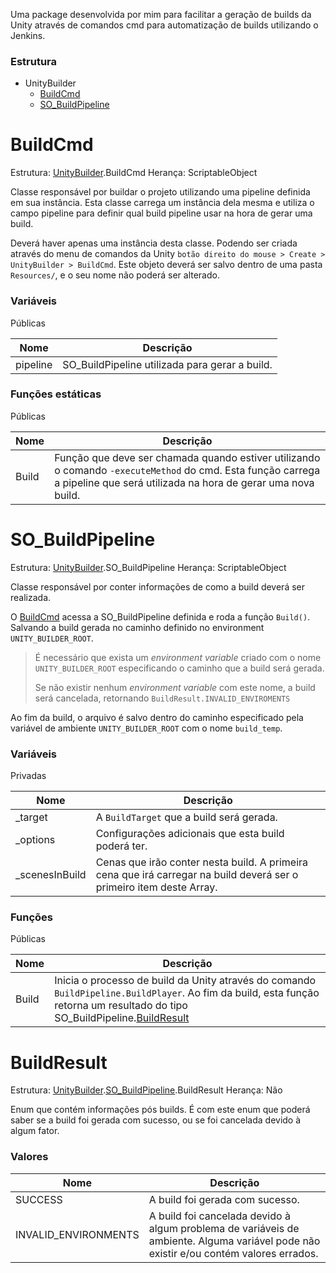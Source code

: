 Uma package desenvolvida por mim para facilitar a geração de builds da Unity através de comandos cmd para automatização de builds utilizando o Jenkins.

### Estrutura

* UnityBuilder
  * [BuildCmd](#buildcmd)
  * [SO_BuildPipeline](#so_buildpipeline)


# BuildCmd

Estrutura: [UnityBuilder](obsidian://open?vault=myVault&file=Unity%20Builder).BuildCmd
Herança: ScriptableObject

Classe responsável por buildar o projeto utilizando uma pipeline definida em sua instância. Esta classe carrega um instância dela mesma e utiliza o campo pipeline para definir qual build pipeline usar na hora de gerar uma build.

Deverá haver apenas uma instância desta classe. Podendo ser criada através do menu de comandos da Unity `botão direito do mouse > Create > UnityBuilder > BuildCmd`. Este objeto deverá ser salvo dentro de uma pasta `Resources/`, e o seu nome não poderá ser alterado.

### Variáveis

Públicas

|Nome|Descrição|
|----|-----------|
|pipeline|SO_BuildPipeline utilizada para gerar a build.|

### Funções estáticas

Públicas

|Nome|Descrição|
|----|-----------|
|Build|Função que deve ser chamada quando estiver utilizando o comando `-executeMethod` do cmd. Esta função carrega a pipeline que será utilizada na hora de gerar uma nova build.|



# SO_BuildPipeline

Estrutura: [UnityBuilder](obsidian://open?vault=myVault&file=Unity%20Builder).SO_BuildPipeline
Herança: ScriptableObject

Classe responsável por conter informações de como a build deverá ser realizada.

O [BuildCmd](obsidian://open?vault=myVault&file=BuildCmd) acessa a SO_BuildPipeline definida e roda a função `Build()`. Salvando a build gerada no caminho definido no environment `UNITY_BUILDER_ROOT`.

 > 
 > É necessário que exista um *environment variable* criado com o nome `UNITY_BUILDER_ROOT` especificando o caminho que a build será gerada.
 > 
 > Se não existir nenhum *environment variable* com este nome, a build será cancelada, retornando `BuildResult.INVALID_ENVIROMENTS`

Ao fim da build, o arquivo é salvo dentro do caminho especificado pela variável de ambiente `UNITY_BUILDER_ROOT` com o nome `build_temp`.

### Variáveis

Privadas

|Nome|Descrição|
|----|-----------|
|\_target|A `BuildTarget` que a build será gerada.|
|\_options|Configurações adicionais que esta build poderá ter.|
|\_scenesInBuild|Cenas que irão conter nesta build. A primeira cena que irá carregar na build deverá ser o primeiro item deste Array.|

### Funções

Públicas

|Nome|Descrição|
|----|-----------|
|Build|Inicia o processo de build da Unity através do comando `BuildPipeline.BuildPlayer`. Ao fim da build, esta função retorna um resultado do tipo SO_BuildPipeline.[BuildResult](#buildresult)|


# BuildResult

Estrutura: [UnityBuilder](obsidian://open?vault=myVault&file=Unity%20Builder).[SO_BuildPipeline](obsidian://open?vault=myVault&file=SO_BuildPipeline).BuildResult
Herança: Não

Enum que contém informações pós builds. É com este enum que poderá saber se a build foi gerada com sucesso, ou se foi cancelada devido à algum fator.

### Valores

|Nome|Descrição|
|----|-----------|
|SUCCESS|A build foi gerada com sucesso.|
|INVALID_ENVIRONMENTS|A build foi cancelada devido à algum problema de variáveis de ambiente. Alguma variável pode não existir e/ou contém valores errados.|
